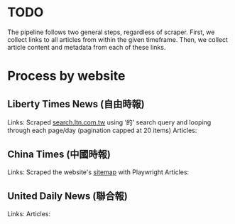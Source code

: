# TODO

The pipeline follows two general steps, regardless of scraper. First, we collect links to all articles from within the given timeframe. Then, we collect article content and metadata from each of these links.

# Process by website

## Liberty Times News (自由時報)
Links: Scraped [search.ltn.com.tw](search.ltn.com.tw) using ‘的' search query and looping through each page/day (pagination capped at 20 items)
Articles:

## China Times (中國時報)
Links: Scraped the website's [sitemap](chinatimes.com/sitemaps/sitemap_article_all_index_amp_0.xml) with Playwright
Articles: 

## United Daily News (聯合報)
Links: 
Articles:
